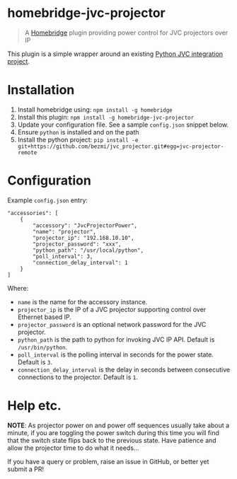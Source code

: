 # homebridge-jvc-projector
> A [Homebridge](https://github.com/nfarina/homebridge) plugin providing power control for JVC projectors over IP

This plugin is a simple wrapper around an existing [Python JVC integration project](https://github.com/bezmi/jvc_projector).

# Installation
1. Install homebridge using: `npm install -g homebridge`
1. Install this plugin: `npm install -g homebridge-jvc-projector`
1. Update your configuration file. See a sample `config.json` snippet below.
1. Ensure `python` is installed and on the path
2. Install the python project: `pip install -e git+https://github.com/bezmi/jvc_projector.git#egg=jvc-projector-remote`

# Configuration
Example `config.json` entry:

```
"accessories": [
    {
        "accessory": "JvcProjectorPower",
        "name": "projector",
        "projector_ip": "192.168.10.10",
        "projector_password": "xxx",
        "python_path": "/usr/local/python",
        "poll_interval": 3,
        "connection_delay_interval": 1
    }
]
```
Where:

* `name` is the name for the accessory instance.
* `projector_ip` is the IP of a JVC projector supporting control over Ethernet based IP.
* `projector_password` is an optional network password for the JVC projector.
* `python_path` is the path to python for invoking JVC IP API. Default is `/usr/bin/python`.
* `poll_interval` is the polling interval in seconds for the power state. Default is `3`.
* `connection_delay_interval` is the delay in seconds between consecutive connections to the projector. Default is `1`.

# Help etc.

**NOTE**: As projector power on and power off sequences usually take about a minute, if you are toggling the power switch
during this time you will find that the switch state flips back to the previous state. Have patience and allow the projector
time to do what it needs...

If you have a query or problem, raise an issue in GitHub, or better yet submit a PR!

